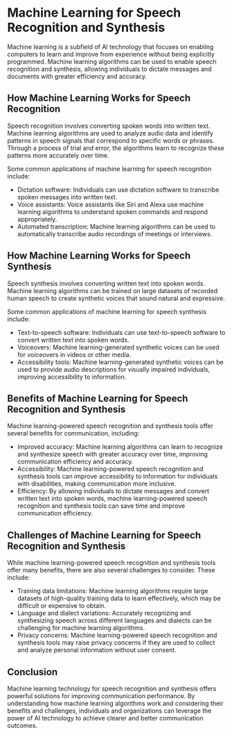 Machine Learning for Speech Recognition and Synthesis
===============================================================================================================

Machine learning is a subfield of AI technology that focuses on enabling computers to learn and improve from experience without being explicitly programmed. Machine learning algorithms can be used to enable speech recognition and synthesis, allowing individuals to dictate messages and documents with greater efficiency and accuracy.

How Machine Learning Works for Speech Recognition
-------------------------------------------------

Speech recognition involves converting spoken words into written text. Machine learning algorithms are used to analyze audio data and identify patterns in speech signals that correspond to specific words or phrases. Through a process of trial and error, the algorithms learn to recognize these patterns more accurately over time.

Some common applications of machine learning for speech recognition include:

* Dictation software: Individuals can use dictation software to transcribe spoken messages into written text.
* Voice assistants: Voice assistants like Siri and Alexa use machine learning algorithms to understand spoken commands and respond appropriately.
* Automated transcription: Machine learning algorithms can be used to automatically transcribe audio recordings of meetings or interviews.

How Machine Learning Works for Speech Synthesis
-----------------------------------------------

Speech synthesis involves converting written text into spoken words. Machine learning algorithms can be trained on large datasets of recorded human speech to create synthetic voices that sound natural and expressive.

Some common applications of machine learning for speech synthesis include:

* Text-to-speech software: Individuals can use text-to-speech software to convert written text into spoken words.
* Voiceovers: Machine learning-generated synthetic voices can be used for voiceovers in videos or other media.
* Accessibility tools: Machine learning-generated synthetic voices can be used to provide audio descriptions for visually impaired individuals, improving accessibility to information.

Benefits of Machine Learning for Speech Recognition and Synthesis
-----------------------------------------------------------------

Machine learning-powered speech recognition and synthesis tools offer several benefits for communication, including:

* Improved accuracy: Machine learning algorithms can learn to recognize and synthesize speech with greater accuracy over time, improving communication efficiency and accuracy.
* Accessibility: Machine learning-powered speech recognition and synthesis tools can improve accessibility to information for individuals with disabilities, making communication more inclusive.
* Efficiency: By allowing individuals to dictate messages and convert written text into spoken words, machine learning-powered speech recognition and synthesis tools can save time and improve communication efficiency.

Challenges of Machine Learning for Speech Recognition and Synthesis
-------------------------------------------------------------------

While machine learning-powered speech recognition and synthesis tools offer many benefits, there are also several challenges to consider. These include:

* Training data limitations: Machine learning algorithms require large datasets of high-quality training data to learn effectively, which may be difficult or expensive to obtain.
* Language and dialect variations: Accurately recognizing and synthesizing speech across different languages and dialects can be challenging for machine learning algorithms.
* Privacy concerns: Machine learning-powered speech recognition and synthesis tools may raise privacy concerns if they are used to collect and analyze personal information without user consent.

Conclusion
----------

Machine learning technology for speech recognition and synthesis offers powerful solutions for improving communication performance. By understanding how machine learning algorithms work and considering their benefits and challenges, individuals and organizations can leverage the power of AI technology to achieve clearer and better communication outcomes.

